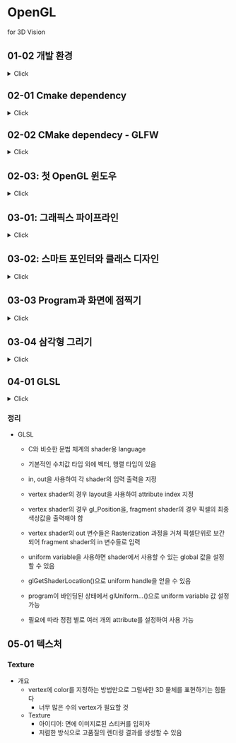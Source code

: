 # OpenGL

for 3D Vision

## 01-02 개발 환경

<details>
<summary>Click</summary>


### CMAKE의 작동 방식
- Meta-project description
    - 각 플랫폼 / 선호하는 빌드 방식에 맞는 프로젝트 파일을 생성
    - windows의 경우 visual studio project
    - Linux의 경우 Makefile
    - macOS의 경우 XCode / Makefile
    - Android의 경우 Ninja build
    - 기타 등등 ..

```cmake
// connfigure
cmake -Bbuild . -DCMAKE_BUILD_TYPE=[Debug|Release]

cmake --build build --config Debug

// 귀찮다 -> VSCODE + CMAKE 커맨드 사용

// F7 -> Build
// Ctrl + F5 -> Debug 
```

</details>


## 02-01 Cmake dependency

<details>
<summary>Click</summary>

### CMAKE를 이용한 외부라이브러리 사용하기


```cmake
// CMakeLists.txt에 다음을 추가 (1)
# ExternalProject 관련 명령어 셋 추가
include(ExternalProject)       

# Dependecy 관련 변수 설정
set(DEP_INSTALL_DIR ${PROJECT_BINARY_DIR}/install)
set(DEP_INCLUDE_DIR ${DEP_INSTALL_DIR}/include)
set(DEP_LIB_DIR ${DEP_INSTALL_DIR}/lib)
```


```cmake
// CMakeLists.txt에 다음을 추가 (2)
# spdlog: fast logger library
ExternalProject_Add(
    dep-spdlog
    GIT_REPOSITORY "https://github.com/gabime/spdlog.git"
    GIT_TAG "v1.x"
    GIT_SHALLOW 1
    UPDATE_COMMAND ""
    PATCH_COMMAND ""
    CMAKE_ARGS -DCMAKE_INSTALL_PREFIX=${DEP_INSTALL_DIR}
    TEST_COMMAND ""
)
# Dependency 리스트 및 라이브러리 파일 리스트 추가
set(DEP_LIST ${DEP_LIST} dep-spdlog)
set(DEP_LIBS ${DEP_LIBS} spdlog$<$<CONFIG:Debug>:d>)
```


```cmake
// CMakeLists.txt에 다음을 추가 (3)
# 우리 프로젝트에 include / lib 관련 옵션 추가
target_include_directories(${PROJECT_NAME} PUBLIC ${DEP_INCLUDE_DIR})
target_link_directories(${PROJECT_NAME} PUBLIC ${DEP_LIB_DIR})
target_link_libraries(${PROJECT_NAME} PUBLIC ${DEP_LIBS})

# Dependency들이 먼저 build 될 수 있게 관계 설정
add_dependencies(${PROJECT_NAME} ${DEP_LIST})
```

</details>

## 02-02 CMake dependecy - GLFW

<details>
<summary>Click</summary>


### GLFW DEPENDENCY 추가하기(1)
- OpenGL은 3D그래픽을 위한 API일 뿐
- 화면에 그림을 그리기 위해서는 다음과 같은 작업이 추가적으로 필요함
    - 윈도우 생성하기
    - 윈도우에 OpenGL을 위한 surface 생성하고 연결하기
    - 키보드 / 마우스 입력 연결하기

- GLFW
    - Open-source, cross-platform library for
        - creating windows, contexts, and surfaces
        - receving input and events


```
# glfw
ExternalProject_Add(
    dep_glfw
    GIT_REPOSITORY "https://github.com/glfw/glfw.git"
    GIT_TAG "3.3.2"
    GIT_SHALLOW 1
    UPDATE_COMMAND "" PATCH_COMMAND "" TEST_COMMAND ""
    CMAKE_ARGS
        -DCMAKE_INSTALL_PREFIX=${DEP_INSTALL_DIR}
        -DGLFW_BUILD_EXAMPLES=OFF
        -DGLFW_BUILD_TESTS=OFF
        -DGLFW_BUILD_DOCS=OFF
    )
set(DEP_LIST ${DEP_LIST} dep_glfw)
set(DEP_LIBS ${DEP_LIBS} glfw3)
```

### GLFW로 윈도우를 생성하기

```
set(WINDOW_NAME "Hello, OpenGL!")
set(WINDOW_WIDTH 640)
set(WINDOW_HEIGHT 480)
```

```
target_compile_definitions(${PROJECT_NAME} PUBLIC
  WINDOW_NAME="${WINDOW_NAME}"
  WINDOW_WIDTH=${WINDOW_WIDTH}
  WINDOW_HEIGHT=${WINDOW_HEIGHT}
  )
```


```C++
#include <spdlog/spdlog.h>
#include <GLFW/glfw3.h>

int main(int argc, const char** argv) {
    // 시작을 알리는 로그
    SPDLOG_INFO("Start program");  // 로그 찍기

    // glfw 라이브러리 초기화, 실패하면 에러 출력후 종료
    SPDLOG_INFO("Initialize glfw");
    if (!glfwInit()) {
        const char* description = nullptr;
        glfwGetError(&description);
        SPDLOG_ERROR("failed to initialize glfw: {}", description);
        return -1;
    }

    // glfw 윈도우 생성, 실패하면 에러 출력후 종료
    SPDLOG_INFO("Create glfw window");
    auto window = glfwCreateWindow(WINDOW_WIDTH, WINDOW_HEIGHT, WINDOW_NAME,
      nullptr, nullptr);
    if (!window) {
        SPDLOG_ERROR("failed to create glfw window");
        glfwTerminate();
        return -1;
    }

    // glfw 루프 실행, 윈도우 close 버튼을 누르면 정상 종료
    SPDLOG_INFO("Start main loop");
    while (!glfwWindowShouldClose(window)) {
        glfwPollEvents();
    }

    glfwTerminate();
    return 0;
}
```

</details>

## 02-03: 첫 OpenGL 윈도우

<details>
<summary>Click</summary>

### GLAD DEPENDENCY 추가하기

- GLAD
    - GL/GLES Loader-Generator
        - OpenGL은 spec과 구현체(diver, dll)가 따로 존재
        - OpenGL 함수를 사용하기 전에 해당함수들의 구현체가 어디 있는지 로딩하는 과정이 필요

```
# glad
ExternalProject_Add(
    dep_glad
    GIT_REPOSITORY "https://github.com/Dav1dde/glad"
    GIT_TAG "v0.1.34"
    GIT_SHALLOW 1
    UPDATE_COMMAND ""
    PATCH_COMMAND ""
    CMAKE_ARGS
        -DCMAKE_INSTALL_PREFIX=${DEP_INSTALL_DIR}
        -DGLAD_INSTALL=ON
    TEST_COMMAND ""
    )
set(DEP_LIST ${DEP_LIST} dep_glad)
set(DEP_LIBS ${DEP_LIBS} glad)
```

```C++
glfwWindowHint(GLFW_CONTEXT_VERSION_MAJOR, 3);
glfwWindowHint(GLFW_CONTEXT_VERSION_MINOR, 3);
glfwWindowHint(GLFW_OPENGL_PROFILE, GLFW_OPENGL_CORE_PROFILE);
```


```C++
#include <glad/glad.h>

glfwMakeContextCurrent(window);


// glad를 활용한 OpenGL 함수 로딩
if (!gladLoadGLLoader((GLADloadproc)glfwGetProcAddress)) {
    SPDLOG_ERROR("failed to initialize glad");
    glfwTerminate();
    return -1;
}
auto glVersion = glGetString(GL_VERSION);
SPDLOG_INFO("OpenGL context version: {}", glVersion); // 오류
```


### GLFW CALLBACKS

- GLFW로 생성된 윈도우에 특정 이벤트가 발생했을 때 실행되는 콜백함수 지정
    - 윈도우의 크기가 변경
    - 윈도우에 마우스 입력
    - 윈도우에 키보드 입력
    - 기타 등등..
- glfwXXXXCallback()의 함수 프로토타입을 가지고 있음

- 윈도우의 프레임버퍼 크기가 변경되었을 때 호출하기 위한 콜백 정의
- glViewport():OpenGL이 그림을 그릴 영역 지정

```C++
void OnFramebufferSizeChange(GLFWwindow* window, int width, int height) {
    SPDLOG_INFO("framebuffer size changed: ({} x {})", width, height);
    glViewport(0, 0, width, height);
}
```


```C++
void OnKeyEvent(GLFWwindow* window,
    int key, int scancode, int action, int mods) {
    SPDLOG_INFO("key: {}, scancode: {}, action: {}, mods: {}{}{}",
        key, scancode,
        action == GLFW_PRESS ? "Pressed" :
        action == GLFW_RELEASE ? "Released" :
        action == GLFW_REPEAT ? "Repeat" : "Unknown",
        mods & GLFW_MOD_CONTROL ? "C" : "-",
        mods & GLFW_MOD_SHIFT ? "S" : "-",
        mods & GLFW_MOD_ALT ? "A" : "-");
    if (key == GLFW_KEY_ESCAPE && action == GLFW_PRESS) {
        glfwSetWindowShouldClose(window, true);
    }
}
```

```C++
OnFramebufferSizeChange(window, WINDOW_WIDTH, WINDOW_HEIGHT);
```

### 렌더링 코드

```C++
void Render() {
    glClearColor(0.1f, 0.2f, 0.3f, 0.0f);
    glClear(GL_COLOR_BUFFER_BIT);
}
```


### FRAMEBUFFER SWAP(Double Buffering)

- 화면에 그림을 그리는 과정
    - 프레임버퍼 2개를 준비(front/back)
    - back buffer에 그림 그리기
    - front와 back을 바꿔치기
    - 위의 과정 반복
- 그림이 그려지는 과정이 노출되지 않도록 해줌


### 사용한 함수
- glViewport()
- glClearColor(R,G,B,X);
- glClear()


</details>

## 03-01: 그래픽스 파이프라인

<details>
<summary>Click</summary>

### Graphics Pipeline

- Application : 그리고 싶은 정점의 위치 / 색상 등을 입력 (make tri)
- Geometry Processing : 정점 단위의 처리. 정점의 위치 결정 (projection)
- Rasterization : 정점 단위로 구성된 삼각형을 픽셀 단위로 변경 (projection to pixel)
- Pixel Processing : 픽셀 단위의 처리. 픽셀 색상의 결정 (pixel to screen)


        Application : 애플리케이션 프로그램 영역. OpenGL 함수 호출
        Geometry, Rasterization, Pixel : GPU 영역

### Programmable Shader
- Shader : 각 파이프라인 단계마다 GPU상에서 실행 되는 작은 프로그램
- GLSL(GL Shading Language)라는 C기반 프로그래밍 언어로 작성

 VERTAX DATA[] -> VERTEX SHADER -> SHAPE ASSEMBLE -> GEOMETRY SHADER -> RSTERIZATION -> FRAGMENT SHADER -> TEST AND BLENDING

### OPENGL SHADER

- OpenGL은 그림을 그려내기 위해 두 개의 SHADER가 반드시 필요
    - Vertex Shader
    - Fragment Shader
- Shader 코드는 OpenGL 코드 내에서 빌드 / 로딩됨
- 미리 빌드한 뒤 로딩하는 방법 : SPIR-V 이용
    - 이번 수업에서는 다루지 않을 예정

### SHADER CODE LOADING
- 임의의 shader 파일을 읽는다
- shader 오브젝트를 만들고 shader 읽어들인 shader 코드를 세팅한다
- shader를 컴파일한다
- shader 컴파일 결과가 실패했다면 에러를 레포팅한다


### TEXT FILE LOADING
- optional<>
    - C++17부터 사용 가능한 표준 라이브러리
    - 어떤 값이 있거나 없는 경우를 포인터 없이 표현 가능

```C++
#include "common.h"
#include <fstream>
#include <sstream>

std::optional<std::string> LoadTextFile(const std::string& filename) {
    std::ifstream fin(filename);
    if (!fin.is_open()) {
        SPDLOG_ERROR("failed to open file: {}", filename);
        return {};
    }
    std::stringstream text;
    text << fin.rdbuf();
    return text.str();
}
```
### SHADER CLASS DESIGN

- Shader 클래스 설계
    - OpenGL shader object를 가지고 있다
    - 인스턴스가 생성될 때 로딩할 파일명을 받자
    - 입력된 파일명으로부터 인스턴스 생성이 실패하면 메모리할당 해제
    - C++11 smart pointer 활용

</details>

## 03-02: 스마트 포인터와 클래스 디자인

<details>
<summary>Click</summary>

### Smart Pointer

- Smart Pointer
    - C++11 부터 사용 가능한 좀 더 안전한 포인터
    - 메모리 할당을 받을 때 소유권에 대한 정보가 있다
    - 명시적인 delete 구문이 필요없다
    - std::unique_ptr<>: 해당 메모리 블록을 단독으로 소유
    - std::shared_ptr<>: 해당 메모리 블록의 소유권을 공유
    - std::weak_ptr<>: 해당 메모리 소유권은 없지만 접근은 가능


- 일반 포인터를 이용하는 경우: 메모리를 두번 해제하면 문제 발생
```C++
{
  int* a = new int;
  int* b = a;

  // ...

  delete a;
  delete b; // 두 번 메모리를 해제하여 문제 발생
}
```

- unique_ptr<>를 사용하는 경우: 소유권을 가진 인스턴스가 스코프 밖으로 벗어났을때 메모리 자동 해제
```C++
{
  std::unique_ptr<int> a = std::make_unique();
  int* b = a.get();

  // ...
}

```

- unique_ptr<>를 사용하는 경우: 소유권을 가진 인스턴스가 일반적인 방법으로 다른 쪽에 소유권을 이전하려는 경우 에러 발생
```C++
{
  // 컴파일 에러 > 런타임 에러 -> 실수 막아줌
  std::unique_ptr<int> a = std::make_unique();
  std::unique_ptr<int> b = a; // error 발생

  // ...
}
```

- unique_ptr<>를 사용하는 경우: std::move() 함수를 사용해서 명시적으로 소유권 이전 가능. 대신 이전에 소유권을 가진 인스턴스는 nullptr를 갖게됨
```C++
{
  std::unique_ptr<int> a = std::make_unique();
  std::unique_ptr<int> b = std::move(a); // 이후 a는 null pointer

  // a는 nullptr가 되어 더이상 사용 불가능
}
```

### Shader 클래스 설계

- src/common.h에 다음 매크로를 추가
    - std::unique_ptr 대신 클래스이름UPtr 사용
```C++
#define CLASS_PTR(klassName) \
class klassName; \
using klassName ## UPtr = std::unique_ptr<klassName>; \
using klassName ## Ptr = std::shared_ptr<klassName>; \
using klassName ## WPtr = std::weak_ptr<klassName>;
```

- src/shader.h 생성
```C++
#ifndef __SHADER_H__
#define __SHADER_H__

#include "common.h"

CLASS_PTR(Shader);
class Shader {
public:
    static ShaderUPtr CreateFromFile(const std::string& filename,GLenum shaderType);
    
    ~Shader();
    uint32_t Get() const { return m_shader; }    
private:
    Shader() {}
    bool LoadFile(const std::string& filename, GLenum shaderType);
    uint32_t m_shader { 0 };
};

#endif // __SHADER_H__
```

- 이렇게 설계된 이유
    - 생성자가 private인 이유: CreateFromFile() 함수 외에 다른 방식의 Shader 인스턴스 생성을 막기 위해서
    - Get()은 있는데 Set()는 없는 이유: shader 오브젝트의 생성 관리는 Shader 내부에서만 관리
    - LoadFile()이 bool을 리턴하는 이유: 생성에 실패할 경우 false를 리턴하기 위해서

### Shader 클래스 구현

- src/shader.cpp
- CreateFromFile() 구현
```C++
#include "shader.h"

ShaderUPtr Shader::CreateFromFile(const std::string& filename, GLenum shaderType) {
    auto shader = ShaderUPtr(new Shader());
    if (!shader->LoadFile(filename, shaderType))
        return nullptr;
    return std::move(shader);
}
```


- 소멸자 ~Shader 구현
    - m_shader는 처음에 0으로 초기화
    - m_shader에 0이 아닌 다른 값이 들어가 있다면 glDeleteShader()를 호출하여 shader object 제거

```C++
Shader::~Shader() {
  if (m_shader) {
    glDeleteShader(m_shader);
  }
}
```

- LoadFile() 구현
    - 파일 로딩 실패시 false 리턴
    - 성공시 로딩된 텍스트 포인터 및 길이 가져오기
    - glCreateShader()를 이용한 shader 오브젝트 생성
    - glShaderSource()로 소스코드 입력
    - glCompileShader()로 shader 컴파일
    - glGetShaderiv()로 컴파일 상태 조회
    - 만약에 성공이 아니라면 glGetShaderInfoLog()로 에러 로그 가져오기
```C++
bool Shader::LoadFile(const std::string& filename, GLenum shaderType) {
    auto result = LoadTextFile(filename);
    if (!result.has_value())
        return false;

    auto& code = result.value();
    const char* codePtr = code.c_str();
    int32_t codeLength = (int32_t)code.length();

    // create and compile shader
    m_shader = glCreateShader(shaderType);
    glShaderSource(m_shader, 1, (const GLchar* const*)&codePtr, &codeLength);
    glCompileShader(m_shader);

      // check compile error
    int success = 0;
    glGetShaderiv(m_shader, GL_COMPILE_STATUS, &success);
    if (!success) {
        char infoLog[1024];
        glGetShaderInfoLog(m_shader, 1024, nullptr, infoLog);
        SPDLOG_ERROR("failed to compile shader: \"{}\"", filename);
        SPDLOG_ERROR("reason: {}", infoLog);
        return false;
    }
    return true;
}
```

### Shader 클래스 테스트

- Shader 클래스 생성 및 shader 코드 컴파일 테스트
- src/main.cpp에서 GLAD 초기화 이후 아래 코드를 추가하여 테스트

```C++
auto vertexShader = Shader::CreateFromFile("./shader/simple.vs", GL_VERTEX_SHADER);
auto fragmentShader = Shader::CreateFromFile("./shader/simple.fs", GL_FRAGMENT_SHADER);
SPDLOG_INFO("vertex shader id: {}", vertexShader->Get());
SPDLOG_INFO("fragment shader id: {}", fragmentShader->Get());
```

### VSCODE GLSL EXTENSION

- Extension 탭에서 shader로 검색
- Shader languages support for VS Code 설치
    - glsl 코드 syntax highlight

### VERTEX SHADER CODE
- 가장 단순한 vertex shader 작성
- shader/simple.vs

```C++
#version 330 core
layout (location = 0) in vec3 aPos;

void main() {
  gl_Position = vec4(0.0, 0.0, 0.0, 1.0);
}
```

### FRAGMENT SHADER CODE
- 가장 단순한 fragment shader 작성
- shader/simple.fs

```C++
#version 330 core
out vec4 fragColor;

void main() {
  fragColor = vec4(1.0, 0.0, 0.0, 1.0);
}
```

### 빌드 세팅
- CMakeLists.txt에 방금 작성한 파일들을 추가

```text
add_executable(${PROJECT_NAME}
  src/main.cpp
  src/common.cpp src/common.h
  src/shader.cpp src/shader.h
  )
```


### OpenGL Remarks

- glCreateShader(): OpenGL shader object 생성
- glShaderSource(): shader에 소스 코드 설정
- glCompileShader(): shader 컴파일

- glGetShaderiv(): shader에 대한 정수형 정보를 얻어옴
- glGetShaderInfoLog(): shader에 대한 로그를 얻어옴. 컴파일 에러 얻어내는 용도로 사용
- glDeleteShader(): shader object 제거


</details>

## 03-03 Program과 화면에 점찍기

<details>
<summary>Click</summary>

### PROGRAM CLASS DESIGN

- Program 클래스 설계
    - vertex shader, fragment shader를 연결한 pipeline program
    - 이 program을 이용해서 최종적으로 그림을 그린다
    - 두 개의 shader를 입력 받아서 program을 링크시킨다 -> 함수
    - 싱크에 성공하면 OpenGL program object를 생성
    - 실패하면 메모리 할당 해제

```C++

#ifndef __PROGRAM_H__
#define __PROGRAM_H__

#include "common.h"
#include "shader.h"

CLASS_PTR(Program)
class Program {
public:
    static ProgramUPtr Create(
        const std::vector<ShaderPtr>& shaders);

    ~Program();
    uint32_t Get() const { return m_program; }    
private:
    Program() {}
    bool Link(
        const std::vector<ShaderPtr>& shaders);
    uint32_t m_program { 0 };
};

#endif // __PROGRAM_H__
```


- 이렇게 설계된 이유
    - vertex, fragment shader 외에 여러 개의 Shader를 링크할 수도 있게 함
    - Shader 인스턴스 인자는 필요하지만 소유할 필요는 없음
    - Shader 인스턴스는 다른 Program 인스턴스를 만드는 데 재사용할 수도 있음
    - 따라서 shared pointer를 사용: ShaderPtr

### Program 클래스 구현

```C++
#include "program.h"

ProgramUPtr Program::Create(
  const std::vector<ShaderPtr>& shaders) {
  auto program = ProgramUPtr(new Program());
  if (!program->Link(shaders))
    return nullptr;
  return std::move(program);
}

Program::~Program() {
  if (m_program) {
    glDeleteProgram(m_program);
  }
}
```

- Link() 구현
    - glCreateProgram()으로 새로운 OpenGL program object 생성
    - glAttachShader()로 program에 shader를 붙이기
    - glLinkProgram()으로 program 링크
    - glGetProgramiv()로 프로그램 링크 상태 확인
    - 링크에 실패했다면 glGetProgramInfoLog()로 에러 로그 가져오기

```C++
bool Program::Link(
  const std::vector<ShaderPtr>& shaders) {
  m_program = glCreateProgram();
  for (auto& shader: shaders)
      glAttachShader(m_program, shader->Get());
  glLinkProgram(m_program);

  int success = 0;
  glGetProgramiv(m_program, GL_LINK_STATUS, &success);
  if (!success) {
      char infoLog[1024];
      glGetProgramInfoLog(m_program, 1024, nullptr, infoLog);
      SPDLOG_ERROR("failed to link program: {}", infoLog);
      return false;
  }
  return true;
}
```

### Program 클래스 테스트

- src/main.cpp에 program.h 포함
- src/main.cpp에서 Shader 인스턴스 생성 후 Program 인스턴스 생성
    - Shader 인스턴스가 unique_ptr에서 shared_ptr로 변환되었음을 유의

```C++
ShaderPtr vertShader = Shader::CreateFromFile("./shader/simple.vs", GL_VERTEX_SHADER);
ShaderPtr fragShader = Shader::CreateFromFile("./shader/simple.fs", GL_FRAGMENT_SHADER);
SPDLOG_INFO("vertex shader id: {}", vertShader->Get());
SPDLOG_INFO("fragment shader id: {}", fragShader->Get());

auto program = Program::Create({fragShader, vertShader});
SPDLOG_INFO("program id: {}", program->Get());
```

### OPENGL REMARKS

- glCreateProgram(): OpenGL program object 생성
- glAttachShader(): program에 shader를 붙이기
- glLinkProgram(): program 링크
- glGetProgramiv(): program에 대한 정수형 정보를 얻어옴
- glGetProgramInfoLog(): program에 대한 로그를 얻어옴. 링크 에러 얻어내는 용도로 사용
- glDeleteProgram(): program object 제거

### 리팩토링

- 프로그램 라이프사이클을 고려하여 코드 리팩토링
    - GLFW / OpenGL Context / GLAD 초기화
    - 그림을 그리기 위한 OpenGL objects 생성 (shader / program)
    - 렌더링
    - OpenGL objects 제거
    - GLFW 종료 / 프로그램 종료
- OpenGL object 들을 관리하고 렌더링하는 코드를 분리하자

### Context 클래스 디자인

- src/context.h에 Context 클래스 선언
```C++
#ifndef __CONTEXT_H__
#define __CONTEXT_H__

#include "common.h"
#include "shader.h"
#include "program.h"

CLASS_PTR(Context)
class Context {
public:
    static ContextUPtr Create();
    void Render();    
private:
    Context() {}
    bool Init();
    ProgramUPtr m_program;
};

#endif // __CONTEXT_H__
```

### Context 클래스 구현

- src/context.cpp 생성

```C++
#include "context.h"

ContextUPtr Context::Create() {
  auto context = ContextUPtr(new Context());
  if (!context->Init())
    return nullptr;
  return std::move(context);
}

bool Context::Init() {
    ShaderPtr vertShader = Shader::CreateFromFile("./shader/simple.vs", GL_VERTEX_SHADER);
    ShaderPtr fragShader = Shader::CreateFromFile("./shader/simple.fs", GL_FRAGMENT_SHADER);
    if (!vertShader || !fragShader)
        return false;
    SPDLOG_INFO("vertex shader id: {}", vertShader->Get());
    SPDLOG_INFO("fragment shader id: {}", fragShader->Get());
    m_program = Program::Create({fragShader, vertShader});
    if (!m_program)
        return false;
    SPDLOG_INFO("program id: {}", m_program->Get());

    glClearColor(0.1f, 0.2f, 0.3f, 0.0f);
    return true;
}

void Context::Render() {
  glClear(GL_COLOR_BUFFER_BIT);
}
```

</details>


## 03-04 삼각형 그리기

<details>
<summary>Click</summary>


### 정점 그리기
- 정점을 3개 입력하여 삼각형을 그려보자
    - 정점 데이터 준비
    - Vertex buffer object (VBO) 준비
    - Vertex buffer object에 정점 데이터 입력
        - CPU memory 상에 있는 정점 데이터를 GPU로 옮기는 작업
    - Vertex array object (VAO) 준비
        - 우리의 정점 데이터의 구조를 알려주는 descriptor object
    - Program, VBO, VAO를 사용하여 그림 그리기


</details>


## 04-01 GLSL

<details>
<summary>Click</summary>

### GLSL

- OpenGL Shader Language
    - Shader: GPU 상에서 동작하는 그림을 그리기 위한 작은 프로그램
    - 정점별 / 픽셀별로 병렬 수행되어 성능을 높임
    - GLSL: OpenGL에서 shader를 작성하기 위해 제공하는 C 기반 언어
    - 그 외의 대표적인 shader language
        - HLSL: DirectX용 shader language
        - Metal: Metal용 shader language
        - cg: nVidia가 제시한 shader language

```C
#version version_number

in type in_variable_name;
in type in_variable_name;

out type out_variable_name;

uniform type uniform_name;

void main() {
  // process input(s) and do some weird graphics stuff ...
  // output processed stuff to output variable
  out_variable_name = weird_stuff_we_processed;
}
```

- GLSL에서 사용 가능한 data type
    - 기본 타입: int, float, double, uint, bool
    - 벡터 타입:
        - vecX: float형 벡터
        - bvecX: bool형 벡터
        - ivecX: int형 벡터
        - uvecX: uint형 벡터
        - dvecX: double형 벡터
    - X에는 2, 3, 4 사용 가능

- GLSL에서 사용 가능한 data type
    - 행렬 타입:
        - matX: float형 행렬
        - bmatX: bool형 행렬
        - imatX: int형 행렬
        - umatX: uint형 행렬
        - dmatX: double형 행렬
    - X에는 2, 3, 4 사용 가능


### VECTOR
- 벡터 원소 접근
    - .x, .y, .z, .w 인덱스를 사용
    - swizzling 가능
        - 얻어오고 싶은 인덱스를 연속으로 쓰기
        - .xyz => vec3
    - .rgba, .stpq도 동일한 방식으로 사용 가능

```C
vec2 someVec;
vec4 differentVec = someVec.xyxx;
vec3 anotherVec = differentVec.zyw;
vec4 otherVec = someVec.xxxx + anotherVec.yxzy;
```


- 벡터 초기값 선언
    - 생성자 사용
    - 다른 벡터를 섞어서 사용 가능


```C

vec2 vect = vec2(0.5, 0.7);
vec4 result = vec4(vect, 0.0, 0.0);
vec4 otherResult = vec4(result.xyz, 1.0);

```
</details>

### 정리

- GLSL
    - C와 비슷한 문법 체계의 shader용 language
    - 기본적인 수치값 타입 외에 벡터, 행렬 타입이 있음
    - in, out을 사용하여 각 shader의 입력 출력을 지정

    - vertex shader의 경우 layout을 사용하여 attribute index 지정
    - vertex shader의 경우 gl_Position을, fragment shader의 경우 픽셀의 최종 색상값을 출력해야 함
    - vertex shader의 out 변수들은 Rasterization 과정을 거쳐 픽셀단위로 보간되어 fragment shader의 in 변수들로 입력

    - uniform variable을 사용하면 shader에서 사용할 수 있는 global 값을 설정할 수 있음
    - glGetShaderLocation()으로 uniform handle을 얻을 수 있음
    - program이 바인딩된 상태에서 glUniform...()으로 uniform variable 값 설정 가능
    - 필요에 따라 정점 별로 여러 개의 attribute를 설정하여 사용 가능


## 05-01 텍스처

### Texture

- 개요
    - vertex에 color를 지정하는 방법만으로 그럴싸한 3D 물체를 표현하기는 힘들다
        - 너무 많은 수의 vertex가 필요할 것
    - Texture
        - 아이디어: 면에 이미지로된 스티커를 입히자
        - 저렴한 방식으로 고품질의 렌더링 결과를 생성할 수 있음